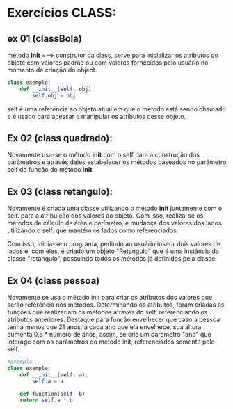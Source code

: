 # Exercícios CLASS:

## ex 01 (classBola)
método __init__ ===> construtor da class, serve para inicializar os atributos do objetc com valores padrão ou com valores fornecidos pelo usuário no momento de criação do object.
```python
class exemple:
    def __init__(self, obj):
        self.obj = obj
```
self é uma referência ao objeto atual em que o método está sendo chamado e é usado para acessar e manipular os atributos desse objeto.

## Ex 02 (class quadrado):
Novamente usa-se o método __init__ com o self para a construção dos parâmetros e através deles estabelecer os métodos baseados no parâmetro self da função do método __init__

## Ex 03 (class retangulo):
Novamente é criada uma classe utilizando o método __init__ juntamente com o self. para a atribuição dos valores ao objeto.
Com isso, realiza-se os métodos de cálculo de área e perímetro, e mudança dos valores dos lados utilizando o self. que mantém os lados como referenciados. 

Com isso, inicia-se o programa, pedindo ao usuário inserir dois valores de lados e, com eles, é criado um objeto "Retangulo" que é uma instância da classe "retangulo", possuindo todos os métodos já definidos pela classe.

## Ex 04 (class pessoa)
Novamente se usa o método init para criar os atributos dos valores que serão referência nos métodos.
Determinando os atributos, foram criadas as funções que realizariam os métodos através do self, referenciando os atributos anteriores. 
Destaque para função envelhecer que caso a pessoa tenha menos que 21 anos, a cada ano que ela envelhece, sua altura aumenta 0,5 * número de anos, assim, se cria um parâmetro "ano" que interage com os parâmetros do método init, referenciados somente pelo self.

```python
#exemplo
class exemple:
    def __init__(self, a):
        self.a = a

    def function(self, b)
    return self.a * b
```
